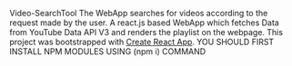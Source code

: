 Video-SearchTool
The WebApp searches for videos according to the request made by the user. A react.js based WebApp which fetches Data from YouTube Data API V3 and renders the playlist on the webpage.
This project was bootstrapped with [Create React App](https://github.com/facebook/create-react-app).
YOU SHOULD FIRST INSTALL NPM MODULES USING (npm i) COMMAND
